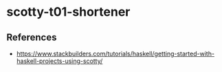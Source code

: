 # scotty-t01-shortener

## References

- <https://www.stackbuilders.com/tutorials/haskell/getting-started-with-haskell-projects-using-scotty/>

